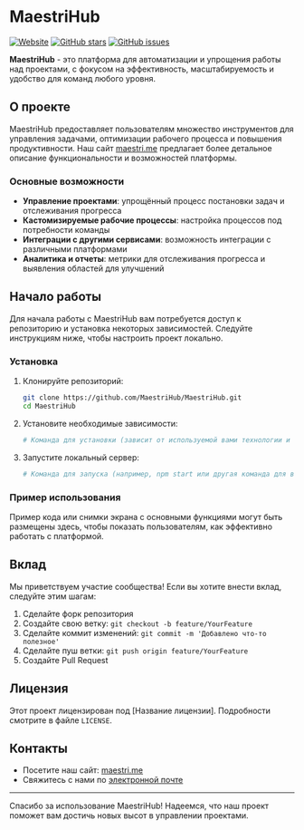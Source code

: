 # MaestriHub

[![Website](https://img.shields.io/badge/website-online-brightgreen)](https://maestri.me/)
[![GitHub stars](https://img.shields.io/github/stars/MaestriHub)](https://github.com/MaestriHub)
[![GitHub issues](https://img.shields.io/github/issues/MaestriHub)](https://github.com/MaestriHub/issues)

**MaestriHub** - это платформа для автоматизации и упрощения работы над проектами, с фокусом на эффективность, масштабируемость и удобство для команд любого уровня.

## О проекте

MaestriHub предоставляет пользователям множество инструментов для управления задачами, оптимизации рабочего процесса и повышения продуктивности. Наш сайт [maestri.me](https://maestri.me) предлагает более детальное описание функциональности и возможностей платформы.

### Основные возможности

- **Управление проектами**: упрощённый процесс постановки задач и отслеживания прогресса
- **Кастомизируемые рабочие процессы**: настройка процессов под потребности команды
- **Интеграции с другими сервисами**: возможность интеграции с различными платформами
- **Аналитика и отчеты**: метрики для отслеживания прогресса и выявления областей для улучшений

## Начало работы

Для начала работы с MaestriHub вам потребуется доступ к репозиторию и установка некоторых зависимостей. Следуйте инструкциям ниже, чтобы настроить проект локально.

### Установка

1. Клонируйте репозиторий:
    ```bash
    git clone https://github.com/MaestriHub/MaestriHub.git
    cd MaestriHub
    ```

2. Установите необходимые зависимости:
    ```bash
    # Команда для установки (зависит от используемой вами технологии и инструментов)
    ```

3. Запустите локальный сервер:
    ```bash
    # Команда для запуска (например, npm start или другая команда для вашего проекта)
    ```

### Пример использования

Пример кода или снимки экрана с основными функциями могут быть размещены здесь, чтобы показать пользователям, как эффективно работать с платформой.

## Вклад

Мы приветствуем участие сообщества! Если вы хотите внести вклад, следуйте этим шагам:

1. Сделайте форк репозитория
2. Создайте свою ветку: `git checkout -b feature/YourFeature`
3. Сделайте коммит изменений: `git commit -m 'Добавлено что-то полезное'`
4. Сделайте пуш ветки: `git push origin feature/YourFeature`
5. Создайте Pull Request

## Лицензия

Этот проект лицензирован под [Название лицензии]. Подробности смотрите в файле `LICENSE`.

## Контакты

- Посетите наш сайт: [maestri.me](https://maestri.me)
- Свяжитесь с нами по [электронной почте](mailto:info@maestri.me)

---

Спасибо за использование MaestriHub! Надеемся, что наш проект поможет вам достичь новых высот в управлении проектами.
